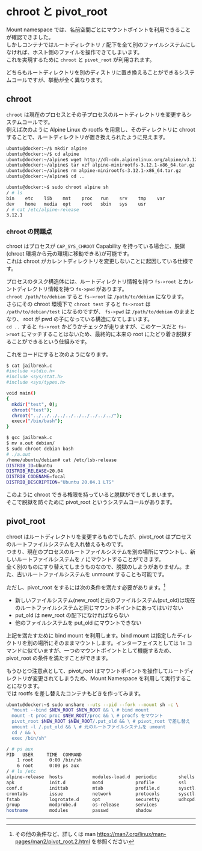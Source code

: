 # chroot と pivot_root

Mount namespace では、名前空間ごとにマウントポイントを利用できることが確認できました。  
しかしコンテナではルートディレクトリ `/` 配下を全て別のファイルシステムにしなければ、ホスト側のファイルを操作できてしまいます。  
これを実現するために `chroot` と `pivot_root` が利用されます。

どちらもルートディレクトリを別のディストリに置き換えることができるシステムコールですが、挙動が全く異なります。

## chroot

`chroot` は現在のプロセスとその子プロセスのルートディレクトリを変更するシステムコールです。  
例えば次のように Alpine Linux の rootfs を用意し、そのディレクトリに chroot することで、ルートディレクトリが置き換えられたように見えます。

```sh
ubuntu@docker:~/$ mkdir alpine
ubuntu@docker:~/$ cd alpine
ubuntu@docker:~/alpine$ wget http://dl-cdn.alpinelinux.org/alpine/v3.12/releases/x86_64/alpine-minirootfs-3.12.1-x86_64.tar.gz
ubuntu@docker:~/alpine$ tar xzf alpine-minirootfs-3.12.1-x86_64.tar.gz
ubuntu@docker:~/alpine$ rm alpine-minirootfs-3.12.1-x86_64.tar.gz
ubuntu@docker:~/alpine$ cd ..

ubuntu@docker:~$ sudo chroot alpine sh
/ # ls
bin    etc    lib    mnt    proc   run    srv    tmp    var
dev    home   media  opt    root   sbin   sys    usr
/ # cat /etc/alpine-release
3.12.1
```

### chroot の問題点

chroot はプロセスが `CAP_SYS_CHROOT` Capability を持っている場合に、脱獄(chroot 環境から元の環境に移動できる)が可能です。  
これは chroot がカレントディレクトリを変更しないことに起因している仕様です。

プロセスのタスク構造体には、ルートディレクトリ情報を持つ `fs->root` とカレントディレクトリ情報を持つ `fs->pwd` があります。  
`chroot /path/to/debian` すると `fs->root` は `/path/to/debian` になります。  
さらにその chroot 環境下で `chroot test` すると `fs->root` は `/path/to/debian/test` になるのですが、 `fs->pwd` は `/path/to/debian` のままとなり、 root が pwd の子になっている構造になてしまいます。  
`cd ..` すると `fs->root` かどうかチェックが走りますが、このケースだと `fs->root` にマッチすることはないため、最終的に本来の root にたどり着き脱獄することができるという仕組みです。

これをコードにすると次のようになります。

```sh
$ cat jailbreak.c
#include <stdio.h>
#include <sys/stat.h>
#include <sys/types.h>

void main()
{
  mkdir("test", 0);
  chroot("test");
  chroot("../../../../../../../../../../");
  execv("/bin/bash");
}

$ gcc jailbreak.c
$ mv a.out debian/
$ sudo chroot debian bash
# ./a.out
/home/ubuntu/debian# cat /etc/lsb-release
DISTRIB_ID=Ubuntu
DISTRIB_RELEASE=20.04
DISTRIB_CODENAME=focal
DISTRIB_DESCRIPTION="Ubuntu 20.04.1 LTS"
```

このように chroot できる権限を持っていると脱獄ができてしまいます。  
そこで脱獄を防ぐために pivot_root というシステムコールがあります。

## pivot_root

chroot はルートディレクトリを変更するものでしたが、pivot_root はプロセスのルートファイルシステムを入れ替えるものです。  
つまり、現在のプロセスのルートファイルシステムを別の場所にマウントし、新しいルートファイルシステムを `/` にマウントすることができます。  
全く別のものにすり替えてしまうものなので、脱獄のしようがありません。また、古いルートファイルシステムを unmount することも可能です。  

ただし、pivot_root をするには次の条件を満たす必要があります。[^1]

* 新しいファイルシステム(new_root)と元のファイルシステム(put_old)は現在のルートファイルシステムと同じマウントポイントにあってはいけない
* put_old は new_root の配下になければならない
* 他のファイルシステムを put_old にマウントできない

上記を満たすために bind mount を利用します。bind mount は指定したディレクトリを別の場所にそのままマウントします。インターフェイスとしては `ln` コマンドに似ていますが、一つのマウントポイントとして機能するため、pivot_root の条件を満たすことができます。

もうひとつ注意点として、pivot_root はマウントポイントを操作してルートディレクトリが変更されてしまうため、Mount Namespace を利用して実行することになります。  
では rootfs を差し替えたコンテナもどきを作ってみます。

```sh
ubuntu@docker:~$ sudo unshare --uts --pid --fork --mount sh -c \
  "mount --bind $NEW_ROOT $NEW_ROOT && \ # bind mount
  mount -t proc proc $NEW_ROOT/proc && \ # procfs をマウント
  pivot_root $NEW_ROOT $NEW_ROOT/.put_old && \ # pivot_root で差し替え
  umount -l /.put_old && \ # 元のルートファイルシステムを umount
  cd / && \
  exec /bin/sh"

/ # ps aux
PID   USER     TIME  COMMAND
    1 root      0:00 /bin/sh
    6 root      0:00 ps aux
/ # ls /etc
alpine-release  hosts           modules-load.d  periodic        shells
apk             init.d          motd            profile         ssl
conf.d          inittab         mtab            profile.d       sysctl.conf
crontabs        issue           network         protocols       sysctl.d
fstab           logrotate.d     opt             securetty       udhcpd.conf
group           modprobe.d      os-release      services
hostname        modules         passwd          shadow
```

---

[^1]: その他の条件など、詳しくは man https://man7.org/linux/man-pages/man2/pivot_root.2.html を参照ください
